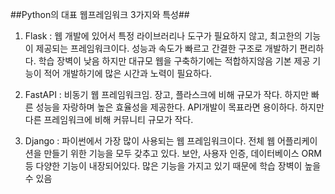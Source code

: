 ##Python의 대표 웹프레임워크 3가지와 특성##

1. Flask : 웹 개발에 있어서 특정 라이브러리나 도구가 필요하지 않고, 최고한의 기능이 제공되는 프레임워크이다.
성능과 속도가 빠르고 간결한 구조로 개발하기 편리하다. 학습 장벽이 낮음
 하지만 대규모 웹을 구축하기에는 적합하지않음 기본 제공 기능이 적어 개발하기에 많은 시간과 노력이 필요하다.

2. FastAPI : 비동기 웹 프레임워크임. 장고, 플라스크에 비해 규모가 작다. 하지만 빠른 성능을 자랑하며 높은 효율성을 제공한다. API개발이 목표라면 용이하다. 하지만 다른 프레임워크에 비해 커뮤니티 규모가 작다.

3. Django : 파이썬에서 가장 많이 사용되는 웹 프레임워크이다. 전체 웹 어플리케이션을 만들기 위한 기능을 모두 갖추고 있다. 보안, 사용자 인증, 데이터베이스 ORM 등 다양한 기능이 내장되어있다. 
많은 기능을 가지고 있기 때문에 학습 장벽이 높을 수 있음
